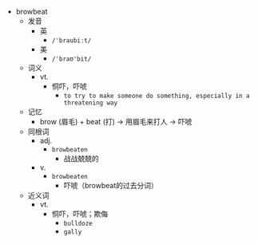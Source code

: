- browbeat
  - 发音
    - 英
      - `/'braubiːt/`
    - 美
      - `/'braʊ'bit/`
  - 词义
    - vt.
      - 恫吓，吓唬
        - `to try to make someone do something, especially in a threatening way`
  - 记忆
    - brow (眉毛) + beat (打) → 用眉毛来打人 → 吓唬
  - 同根词
    - adj.
      - `browbeaten`
        - 战战兢兢的
    - v.
      - `browbeaten`
        - 吓唬（browbeat的过去分词）
  - 近义词
    - vt.
      - 恫吓，吓唬；欺侮
        - `bulldoze`
        - `gally`
